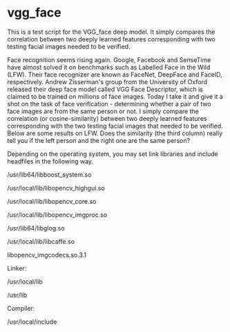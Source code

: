 # vgg_face
This is a test script for the VGG_face deep model. It simply compares the correlation between two deeply learned features corresponding with two testing facial images needed to be verified.

Face recognition seems rising again. Google, Facebook and SenseTime have almost solved it on benchmarks such as Labelled Face in the Wild (LFW). Their face recognizer are known  as FaceNet, DeepFace and FaceID, respectively. Andrew Zisserman's group from the University of Oxford released their deep face model called VGG Face Descriptor, which is claimed to be trained on millions of  face images. Today I take it and give it a shot on the task of face verification - determining whether a pair of two face images are from the same person or not.  I simply compare the correlation (or cosine-similarity) between two deeply learned features corresponding with the two testing facial images that needed to be verified. Below are some results on LFW. Does the similarity (the third column) really tell you if the left person and the right one are the same person?

Depending on the operating system, you may set link libraries and include headfiles in the following way.

/usr/lib64/libboost_system.so

/usr/local/lib/libopencv_highgui.so

/usr/local/lib/libopencv_core.so

/usr/local/lib/libopencv_imgproc.so

/usr/lib64/libglog.so

/usr/local/lib/libcaffe.so

libopencv_imgcodecs.so.3.1

Linker:

/usr/local/lib

/usr/lib

Compiler:

/usr/local/include
